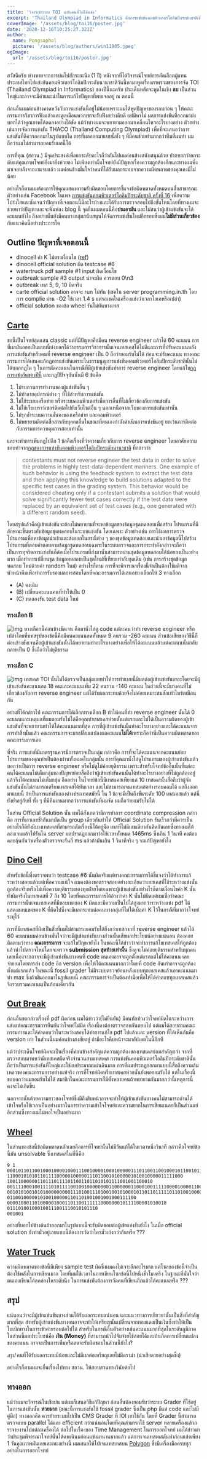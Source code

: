 ```yaml
---
title: 'วิจารณ์ระบบ TOI ฉบับคนที่ไม่ได้แข่ง'
excerpt: 'Thailand Olympiad in Informatics คือการแข่งขันคอมพิวเตอร์โอลิมปิกระดับชาติเพื่อคัดนักเรียนประมาณ 25 คนเข้าค่าย สสวท. เพื่อเป็นตัวแทนประเทศต่อไป'
coverImage: '/assets/blog/toi16/poster.jpg'
date: '2020-12-16T10:25:27.322Z'
author:
  name: Pongsaphol
  picture: '/assets/blog/authors/win11905.jpeg'
ogImage:
  url: '/assets/blog/toi16/poster.jpg'
---
```


สวัสดีครับ ห่างหายจากการบ่นไปสักระยะนึง (1 ปี) หลังจากที่ได้วิจารณ์โจทย์การคัดเลือกผู้แทนประเทศไทยไปแข่งขันคอมพิวเตอร์โอลิมปิกระดับนานาชาติวันนี้ขอมาพูดเรื่องภาพรวมของการจัด TOI (Thailand Olympiad in Informatics) ของปีนี้นะครับ ประเด็นหลักจะพูดในเชิง **ลบ** เป็นส่วนใหญ่และอาจจะมีคำแนะนำในการแก้ไขปัญหาที่พบเจออยู่ ณ ตอนนี้

ก่อนอื่นผมค่อนข้างคาดหวังกับการแข่งขันนี้อยู่ไม่น้อยเพราะผมได้พูดปัญหาของรอบก่อน ๆ ให้คณะกรรมการวิชาการฟังแล้วและดูเหมือนพวกเขาจะรับฟังอย่างดิบดี แต่มิหาไม่ ผลการแข่งขันที่ออกมาบ่งบอกได้ว่าคูณภาพได้ลดลงอย่างได้ชัด แม้ว่าทางผมจะพยายามออกมาเคลื่อนไหวอะไรบางอย่าง ตัวอย่างเช่นการจัดการแข่งขัน THACO (Thailand Computing Olympiad) เพื่อที่จะเสนอว่าการแข่งขันที่ดีควรออกมาในรูปแบบใด การที่ผลออกมาแบบนี้ทั้ง ๆ ที่มีคนช่วยทำมากกว่าทีมที่ผมทำ ผมถือว่าผมไม่สามารถยอมรับผลนี้ได้ 

การที่คุณ (สอวน.) มีจุดประสงค์เพื่อยกระดับอะไรก็ว่ากันไปผมค่อนข้างสนับสนุนด้วย ปากบอกว่ายกระดับแต่คุณภาพโจทย์ยิ่งมายิ่งห่วยลง ไม่เพียงเท่านั้นโจทย์ยังมีปัญหาเรื่องความถูกต้องอีกและทางผมพึ่งมาเจอหลังจากงานจบแล้ว ผมค่อนข้างมั่นใจว่าคนที่ได้รับผลกระทบจากความผิดพลาดของคุณคงมีไม่น้อย 

อย่างไรก็ตามผมต้องการให้คุณแสดงความรับผิดชอบโดยการชี้แจงข้อผิดพลาดทั้งหมดบนสื่อสาธารณะ ตัวอย่างเช่น Facebook ในเพจ [การแข่งขันคอมพิวเตอร์โอลิมปิกระดับชาติ ครั้งที่ 16](https://web.facebook.com/toi2020.kku) เพื่อความโปร่งใสและชัดเจนว่าปัญหาที่เจอตอนนี้มีอะไรบ้างและได้รับการตรวจสอบไปถึงขั้นไหนโดยที่ทางผมจะช่วยหาว่าปัญหาและจะพิมพ์ลง blog นี้ จุดยืนผมตอนนี้คือ**บ่นเอามัน** และไม่สนว่าผู้เข้าแข่งขันจะได้คะแนนยังไง ถึงอย่างนั้นยังมีคนบางกลุ่มสนับสนุนให้จัดการแข่งขึ้นใหม่อีกรอบซึ่งผม**ไม่มีส่วนเกี่ยวข้อง**กับแนวคิดนี้อย่างประการใด

## Outline ปัญหาที่เจอตอนนี้
- dinocell ค่า K ไม่ตรงเงื่อนไข ([ref](https://beta.programming.in.th/submissions/E4jbMMjNmQc1P4RySGYu))
- dinocell official solution ผิด testcase #6 
- watertruck pdf sample #1 input ผิดเงื่อนไข
- outbreak sample #3 output น่าจะผิด ควรตอบ 0\n3
- outbreak เทส 5, 9, 10 ผิดจริง
- carte official solution อาจจะ run ไม่ทัน (เชคใน server programming.in.th โดยการ complie ผ่าน -O2 ใช้เวลา 1.4 s แต่รอเชคในเครื่องแข่งว่าเวลาโอเคหรือเปล่า)
- official solution ของข้อ wheel รันไม่ทันบางเทส
  
## [Carte](https://beta.programming.in.th/tasks/toi16_carte)
  ขอนี้เป็นโจทย์สุดแสน classic แต่ที่มีปัญหาคือมีคน reverse engineer แล้วได้ 60 คะแนน
  การที่ผลมันออกเป็นแบบนี้บ่งบอกได้ว่ากรรมการวิชาการนั้นเจนเทสเคสได้ไม่ดีและการที่ปรับคะแนนหลังการแข่งขันสำหรับคนที่ reverse engineer เป็น 0 ถือว่ายอมรับไม่ได้ ก่อนจะปรับคะแนน ทางคณะกรรมการได้เสนอแก้กฎการแข่งขันเพราะในธรรมนูญการแข่งขันคอมพิวเตอร์โอลิมปิกระดับชาตินั้นไม่ได้บอกกฎใด ๆ ในการตัดคะแนนในกรณีที่มีผู้เข้าแข่งขันทำการ reverse engineer โดยแก้ไข[กฎการแข่งกันของปีนี้](https://toi2020.kku.ac.th/index.php?r=user-about-contest%2Fcompetitor-rules) และกฎปีปัจจุบันนั้นมี 6 ข้อคือ
  1. ไม่รบกวนการทำงานของผู้แข่งขันอื่น ๆ
  2. ไม่ทำลายอุปกรณ์ต่าง ๆ ที่ใช้สำหรับการแข่งขัน
  3. ไม่ใช้ระบบเครือข่าย หรือระบบคอมพิวเตอร์เพื่อการอื่นที่ไม่เกี่ยวข้องกับการแข่งขัน
  4. ไม่ใช้เว็บเบราว์เซอร์ติดต่อไปยังเว็บไซต์อื่น ๆ นอกเหนือจากเว็บของการแข่งขันเท่านั้น
  5. ไม่รุกล้ำระบบความมั่นคงของเครือข่าย และคอมพิวเตอร์
  6. ไม่พยายามติดต่อสื่อสารกับบุคคลอื่นในขณะที่ตนเองกำลังดำเนินการแข่งขันอยู่ ยกเว้นการติดต่อกับกรรมการควบคุมการสอบเท่านั้น


  และจะทำการเพิ่มกฎไปอีก 1 ข้อคือเรื่องที่ว่าความเกี่ยวกับการ reverse engineer โดยอาศัยความชอบทำจาก[กฎของการแข่งขันคอมพิวเตอร์โอลิมปิกระดับนานาชาติ](https://ioi2020.sg/rules/#cheating) ที่กล่าวว่า

  > contestants must not reverse engineer the test data in order to solve the problems in highly test-data-dependent manners. One example of such behavior is using the feedback system to extract the test data and then applying this knowledge to build solutions adapted to the specific test cases in the grading system. This behavior would be considered cheating only if a contestant submits a solution that would solve significantly fewer test cases correctly if the test data were replaced by an equivalent set of test cases (e.g., one generated with a different random seed).

  โดยสรุปแล้วคือผู้เข้าแข่งขันจะต้องไม่พยายามที่จะหาข้อมูลของข้อมูลชุดทดสอบเพื่อสร้าง โปรแกรมที่มีลักษณะขึ้นตรงกับข้อมูลชุดทดสอบในระบบแข่งขัน โดยเฉพาะ ตัวอย่างเช่น การใช้ผลการตรวจโปรแกรมเพื่อหาข้อมูลนําเข้าและส่งออกในกรณีต่าง ๆ ของชุดข้อมูลทดสอบและนําเอาข้อมูลนี้ไปสร้างโปรแกรมที่ตอบคําตอบตามข้อมูลชุดทดสอบเฉพาะในระบบตรวจและการกระทําดังกล่าวจะถือว่าเป็นการทุจริตการแข่งขันก็ต่อเมื่อโปรแกรมที่ส่งมานั้นสามารถผ่านชุดข้อมูลทดสอบได้น้อยลงเป็นอย่างมาก เมื่อทําการเปลี่ยนชุด ข้อมูลทดสอบเป็นชุดใหม่ที่เทียบเท่ากับชุดเดิม (เช่น การสร้างชุดข้อมูลทดสอบ ใหม่ด้วยค่า random ใหม่) อย่างไรก็ตาม การที่จะพิจารณาเรื่องนี้จำเป็นต้องใช้มติจากหัวหน้าทีมเพื่อทำการรับรองผลการสอบโดยที่คณะกรรมการได้เสนอทางเลือกให้ 3 ทางเลือก
  - (A) คงเดิม
  - (B) เปลี่ยนคะแนนคนที่ทําให้เป็น 0
  - (C) ทดลองรัน test data ใหม่
  
  ### ทางเลือก B
  ![img](/assets/blog/toi16/carte_b.png) 
  ทางเลือกนี้ค่อนข้างชัดเจน คือมานั่งไล่ดู code แต่ละคนว่าทำ reverse engineer หรือเปล่าโดยที่บทสรุปของข้อนี้คือมีคนคะแนนลดทั้งหมด 9 คนรวม -260 คะแนน ส่วนข้อเสียของวิธีนี้ก็ค่อนข้างชัดเจนคือผู้เข้าแข่งขันนั้นได้พยายามทำอะไรบางอย่างเพื่อให้ได้คะแนนแล้วแต่คะแนนนั้นกลับกลายเป็น 0 ซึ่งถือว่าไม่ยุติธรรม

  ### ทางเลือก C
  ![img](/assets/blog/toi16/carte_c.png) 
  เทสเคส TOI นั้นไม่ได้ตรวจเป็นกลุ่มเลยทำให้การทำแบบนี้มีผลต่อผู้เข้าแข่งขันเยอะโดยจะมีผู้เข้าแข่งขันคะแนนลด 18 คนและคะแนนเพิ่ม 22 คนรวม -140 คะแนน ในส่วนนี้จะมีบางคนที่ไม่เกี่ยวข้องกับการ reverse engineer แต่ได้รับผลกระทบด้วยจึงไม่ค่อยเหมาะสมสักเท่าไหร่เหมือนกัน


  อย่างที่ได้กล่าวไป คณะกรรมการได้เลือกทางเลือก B ทำให้คนที่ทำ reverse engineer นั้นได้ 0 คะแนนและเหตุผลที่ผมตอมรับไม่ได้คือคุณทำเทสเคสห่วยตั้งแต่แรกและไม่ได้เป็นความผิดของผู้เข้าแข่งขันที่จะพยายามทำให้ได้คะแนนมากที่สุด การที่ผู้เข้าแข่งขันนั้นทำอะไรบางอย่างและได้คะแนนจารการทำสิ่งนั้นแล้ว คณะกรรมการจะมาเปลี่ยนแปลงผลคะแนน**ไม่ได้**เพราะถือว่านี่เป็นความผิดพลาดของคณะกรรมการเอง

  ที่จริง การแข่งที่มีมาตรฐานควรมีการตรวจเป็นกลุ่ม กล่าวคือ การที่จะได้คะแนนจากคะแนนย่อย โปรแกรมของคุณทำเป็นต้องผ่านทั้งหมดในกลุ่มนั้น การที่คุณมานั้งไล่ดูโปรแกรมของผู้เข้าแข่งขันแล้วบอกว่าเป็นการ reverse engineer หรือไม่ดูไม่ค่อยยุติธรรม เพราะสำหรับโจทย์ข้ออื่นนั้นที่แต่ละคนได้คะแนนไม่เต็มกลุ่มของปัญหาย่อยสื่อถึงว่าผู้เข้าแข่งขันคนนั้นได้ทำอะไรบางอย่างที่ไม่ถูกต้องอยู่แล้วจึงได้คะแนนไม่เต็มกลุ่ม
  อีกอย่าง ในโจทย์ข้อนี้มีเทสแคสเพียงแค่ 10 เทสเคสนั้นสื่อถึงว่าผู้จัดแข่งขันนั้นไม่สามารถเตรียมเทสเคสได้ทันเวลา และไม่สามารถเจนเทสเคสอย่างรอบคอบได้ ผลถึงออกมาแบบนี้ ถ้าเป็นการแข่งขันของต่างประเทศสมัยนี้ ใน 1 ข้อจะมีเป็นถึงขั้นระดับ 100 เทสเคสแล้ว แต่นี่ยังย่ำอยู่กับที่ ทั้ง ๆ ที่มีทีมงานมากกว่าการแข่งขันที่ผมจัด ผมถือว่ายอมรับไม่ได้

  ในส่วน Official Solution นั้น ผมได้สังเกตว่ามีการทำการ coordinate compression กล่าวคือ การที่เอาเลขซ้ำกันมามัดเป็น group เดียวกันทำให้ Official Solution รันเร็วกว่าที่ควรเป็น อย่างไรก็ดียังมีบางเทสเคสที่สามารถดักเรื่องนี้ได้อยู่คือ เทสที่ไม่มีเลขเดียวกันติดกันเลยซึ่งทางผมได้ลองเจนแล้วไปรันใน server ผลปรากฎออกมาว่าใช้เวลาทั้งหมด 1465ms ซึ่งเกิน 1 วินาที คงต้องคอยลุ้นกันว่าเครื่องตัวตรวจจะรันกี่ ms แล้วถ้ามันเกิน 1 วินาทีจริง ๆ จะแก้ปัญหายังไง

## [Dino Cell](https://beta.programming.in.th/tasks/toi16_dinocell)
  สำหรับข้อนี้พึ่งตรวจพบว่า testcase #6 นั้นผิดจริงแต่ทางคณะกรรมการได้ชี้แจงว่าได้ทำการแก้ระหว่างสอบแล้วแต่เพื่อความแน่ใจ ผมคงต้องขอตรวจสอบอย่างละเอียดว่าเทสเคสที่ใช้ระหว่างแข่งนั้นถูกต้องจริงหรือไม่เพื่อความยุติธรรมของทุกฝ่ายโดยเฉพาะผู้เข้าแข่งขันอย่างไรก็ตามเงื่อนไขค่า K นั้นยังผิดจริงในเทสเคสที่ 7 ถึง 10 โดยที่คณะกรรมการได้อ้างว่าค่า K นั้นไม่ผิดแต่ผมเชื่อว่าคณะกรรมการนั้นเจนเทสเคสที่มีขอบเขตของ K ผิดและมีความเป็นไปได้สูงมากว่าระหว่างแข่ง pdf ได้แสดงขอบเขตของ K ที่ผิดไปซึ่งจะมีผลกระทบต่อคนบางกลุ่มที่ไม่ได้เผื่อค่า K ไว้ในกรณีที่มากว่าโจทย์ระบุไว้

  การที่มีเทสเคสที่ผิดเป็นสิ่งที่ผมไม่สามารถยอมรับได้ยิ่งกว่าเทสกากที่ reverse engineer แล้วได้ 60 คะแนนผมค่อนข้างมั่นใจว่าจะมีผู้เข้าแข่งขันบางส่วนนั้นเสียผลประโยชน์อย่างแน่นอน ต้องคอยติดตามว่าทาง **คณะกรรมการ** จะแก้ไขปัญหายังไง ในขณะนี้ได้ข่าวว่าจะทำการแก้ไขเทสเคสให้ถูกต้องแล้วนำไปตรวจใหม่โดยจะตรวจ **submission สุดท้ายเท่านั้น** ซึ่งดูจะไม่ค่อยยุติธรรมสำหรับทุกคนเลยเนื่องจากอาจจะมีผู้เข้าแข่งขันบางคนที่ code ตนเองอาจจะถูกตั้งแต่แรกแต่ไม่ได้คะแนน เลยจำยอมโดยการส่ง code อีก version เพื่อให้ได้คะแนนมากกว่าโดยที่ code อันเก่าอาจจะถูกต้องตั้งแต่แรกแล้ว ในขณะนี้ fossil grader ไม่มีระบบตรวจย้อนหลังแบบทุกเทสเคสแล้วเอาคะแนนมาทำ max ซึ่งถ้ามันออกมาในรูปแบบนี้ คณะกรรมการจำเป็นต้องทำมือเพื่อให้ได้คำตอบทุกเทสเคสแล้วจึงรวบรวมคะแนนเป็นก้อนเดียวกัน

## [Out Break](https://beta.programming.in.th/tasks/toi16_outbreak)
  ก่อนอื่นขอกล่าวเรื่องที่ pdf ผิดก่อน ผมได้ข่าวว่า(ไม่ยืนยัน) มีคนทักท้วงว่าโจทย์ผิดในระหว่างการแข่งแต่คณะกรรมการยืนยันว่าโจทย์ไม่ผิด เรื่องนี้คงต้องตรวจสอบกันตอบไป แต่ผมได้สอบถามคณะกรรมการและได้คำตอบว่าในระหว่างสอบได้ทำการแก้ไข pdf ไปแล้วและ version ที่ได้เห็นกันคือ version เก่า ในส่วนนี้ผมค่อนข้างสงสัยอยู่ ถ้ามีอะไรคืบหน้าจะมาอัปเดตในนี้อีกที

  แม้ว่าประเด็นโจทย์ผิดจะเป็นเรื่องที่ค่อนข้างสำคัญแต่ความถูกต้องของเทสเคสย่อมสำคัญกว่า จากที่ตรวจสอบมาพบว่ามีเทสเคสผิดจริงจำนวนสามเทสเคส การแข่งขันคอมพิวเตอร์โอลิมปิกระดับชาตินั้นถือว่าเป็นการแข่งขันที่ใหญ่และใช่งบประมาณแผ่นดินมาก การที่ผมประกฎออกมาแบบนี้สื่อถึงความล้มเหลวของคณะกรรมการอย่างแท้จริง การที่โจทย์ผิดหรือเทสเคสห่วยนั้นยังพอยอมรับได้ แต่ในเรื่องนี้ขอบอกว่าผมยอมรับไม่ได้ สมาชิกในคณะกรรมการก็มีตั้งหลายคนถ้าพยายามกันมากกว่านี้เหตุการนี้คงจะไม่เกิดขึ้น
  
  นอกจากนั้นด้วยความยาวของโจทย์ซึ่งมีถึงสิบหน้าอาจจะทำให้ผู้เข้าแข่งขันบางคนไม่สามารถอ่านได้เข้าใจหรือใช้เวลาเป็นอย่างมากในการทำความเข้าใจโจทย์และความยากในการเขียนเฉลยก็เป็นส่วนแย่อีกส่วนซึ่งทางผมไม่พอใจเป็นอย่างมาก 

## [Wheel](https://beta.programming.in.th/tasks/toi16_wheel)
  ในส่วนของข้อนี้ข้อผิดพลาดหลักเลยคือการที่โจทย์นั้นไม่มีวันแก้ได้ในเวลาหนึ่งวินาที กล่าวคือโจทย์ข้อนี้มัน unsolvable ซึ่งเทสเคสในที่นี้คือ 
  ```
  9 1
  000101101100100010000100011100100001000100000111011001100100010110010110
  1100010101011011110000010000011101100101000001010010000011111000
  10011000000110111011110110011011010101111001001100010
  0011110001001111010111100100100000000110000001100010011111000010000110010010010
  00101010010101000000000111010011101001001010001011011011111011010010000100000
  01100100000101001000001101101001001001000111100
  0000100011010000010001101100111111000000010111100001010010
  011101001000100111001110010101110
  001001
  ```
  อย่างที่บอกไปข้างต้นถ้าออกมาในรูปแบบนี้จะรับผิดชอบต่อผู้เข้าแข่งขันยังไง ในเมื่อ official solution ยังทำมั่วอยู่เลยแบบนี้ต้องการวัดว่าใครมั่วเก่งกว่ากันหรือ ???

## [Water Truck](https://beta.programming.in.th/tasks/toi16_watertruck)
  ความผิดพลาดของข้อนี้มีเพียง sample test ผิดซึ่งผมคงไม่เจาะลึกอะไรมาก แต่โซลของข้อนี้จำเป็นต้องใช้พลังในการเขียนมาก โดยที่ผมใช้เวลาในการเขียนโซลข้อนี้ไปหนึ่งชั่วโมงครึ่ง ในฐานะที่มั่นใจว่าตนเองเขียนโค้ดคล่องในระดับนึง ในการแข่งขันต้องการวัดคนที่เขียนถึกแล้วได้คะแนนหรือ ???

## สรุป
  แน่นอนว่าจะมีผู้เข้าแข่นขันบางส่วนได้รับผลกระทบแน่นอน และแนวทางการเยียวยานั้นเป็นสิ่งที่สำคัญมากที่สุด สำหรับผู้เข้าแข่งขันบางคนอาจจะทำให้เหรียญนั้นเปลี่ยนจากทองแดงเป็นเงินซึ่งทำให้เป็นใบเบิกทางในการเข้าค่ายรอบต่อไปได้ สำหรับในกรณีอื่นตัวอย่างเช่นคะแนนมากที่สุดในระดับภูมิภาค ในส่วนนี้ผลประโยชน์คือ **เงิน (Money)** ที่สามารถนำไปจับจ่ายใช้สอยได้และถ้าเกิดการเปลี่ยนแปลงของคะแนน อาจจะเป็นการเพิ่มหรือลดจะรับผิดชอบในส่วนนี้ยังไง?

  *สรุป* คนที่ได้รับผลกระทบมีน้อยและไม่มีผลต่อเหรียญเลยไม่มีดราม่า (น่าเสียดายอย่างสุดซึ้ง)

  อย่างไรก็ตามผมจะยื่นเรื่องไปทาง สอวน. ให้สอบสวนทางวินัยต่อไป 

## ทางออก
  แม้ว่าผมจะวิจารณ์ในเชิงบ่น แต่ผมก็เสนอวิธีแก้ปัญหา ก่อนอื่นต้องยอมรับว่าระบบ Grader ที่ใช้อยู่ในการแข่งขันนั้น **ห่วยมาก** (ขณะนี้การแข่งขันใช้ fossil grader ซึ่งเป็น php มีแต่ code และไม่มีคู่มือ) ทางออกคือ ควรย้ายระบบไปเป็น CMS Grader ที่ IOI เขาใช้กัน โดยที่ Grader นี้สามารถตรวจแบบ parallel ได้และ efficient กว่าแน่นอนโดยที่คุณสามารถใช้ server หลายเครื่องแล้วกระจายงานไปแต่ละเครื่องได้ ต่อไปในเรื่องของ Time Management ในการออกโจทย์ ผมได้ข่าวมาว่าประชุมพิจารณาโจทย์นั้นได้ดพเนินมก่อนแข่งมานานมากแล้ว แต่การเจนเทสเคสดันทำก่อนแข่งเพียง 1 วันคุณภาพมันเลยเละเทะอย่างนี้ ผมเสนอให้ไปเจนเทสเคสบน [Polygon](https://polygon.codeforces.com/) ซึ่งมีเครื่องมือครบทุกอย่างในการออกโจทย์ 



